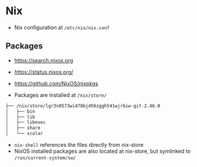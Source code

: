 # Nix

- Nix configuration at `/etc/nix/nix.conf`

## Packages

- <https://search.nixos.org>
- <https://status.nixos.org/>
- <https://github.com/NixOS/nixpkgs>

- Packages are installed at `/nix/store/`

```txt
├── /nix/store/lgr3n0573wi478bj456zggh541wjrbiw-git-2.46.0
│   ├── bin
│   ├── lib
│   ├── libexec
│   ├── share
│   └── scalar
```

- `nix-shell` references the files directly from nix-store
- NixOS installed packages are also located at nix-store, but symlinked to `/run/current-system/sw/`
